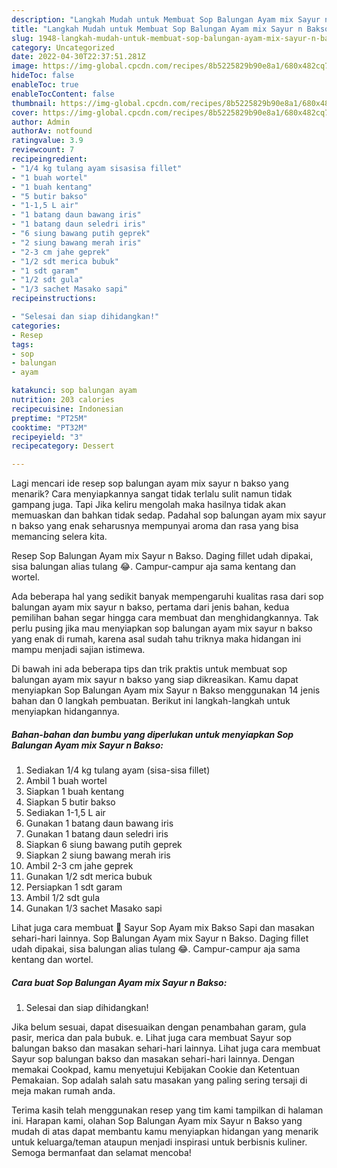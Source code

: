```yaml
---
description: "Langkah Mudah untuk Membuat Sop Balungan Ayam mix Sayur n BaksoAnti Ribet"
title: "Langkah Mudah untuk Membuat Sop Balungan Ayam mix Sayur n BaksoAnti Ribet"
slug: 1948-langkah-mudah-untuk-membuat-sop-balungan-ayam-mix-sayur-n-baksoanti-ribet
category: Uncategorized
date: 2022-04-30T22:37:51.281Z
image: https://img-global.cpcdn.com/recipes/8b5225829b90e8a1/680x482cq70/sop-balungan-ayam-mix-sayur-n-bakso-foto-resep-utama.jpg
hideToc: false
enableToc: true
enableTocContent: false
thumbnail: https://img-global.cpcdn.com/recipes/8b5225829b90e8a1/680x482cq70/sop-balungan-ayam-mix-sayur-n-bakso-foto-resep-utama.jpg
cover: https://img-global.cpcdn.com/recipes/8b5225829b90e8a1/680x482cq70/sop-balungan-ayam-mix-sayur-n-bakso-foto-resep-utama.jpg
author: Admin
authorAv: notfound
ratingvalue: 3.9
reviewcount: 7
recipeingredient:
- "1/4 kg tulang ayam sisasisa fillet"
- "1 buah wortel"
- "1 buah kentang"
- "5 butir bakso"
- "1-1,5 L air"
- "1 batang daun bawang iris"
- "1 batang daun seledri iris"
- "6 siung bawang putih geprek"
- "2 siung bawang merah iris"
- "2-3 cm jahe geprek"
- "1/2 sdt merica bubuk"
- "1 sdt garam"
- "1/2 sdt gula"
- "1/3 sachet Masako sapi"
recipeinstructions:

- "Selesai dan siap dihidangkan!"
categories:
- Resep
tags:
- sop
- balungan
- ayam

katakunci: sop balungan ayam 
nutrition: 203 calories
recipecuisine: Indonesian
preptime: "PT25M"
cooktime: "PT32M"
recipeyield: "3"
recipecategory: Dessert

---
```



Lagi mencari ide resep sop balungan ayam mix sayur n bakso yang menarik? Cara menyiapkannya sangat tidak terlalu sulit namun tidak gampang juga. Tapi Jika keliru mengolah maka hasilnya tidak akan memuaskan dan bahkan tidak sedap. Padahal sop balungan ayam mix sayur n bakso yang enak seharusnya mempunyai aroma dan rasa yang bisa memancing selera kita.


Resep Sop Balungan Ayam mix Sayur n Bakso. Daging fillet udah dipakai, sisa balungan alias tulang 😂. Campur-campur aja sama kentang dan wortel.

Ada beberapa hal yang sedikit banyak mempengaruhi kualitas rasa dari sop balungan ayam mix sayur n bakso, pertama dari jenis bahan, kedua pemilihan bahan segar hingga cara membuat dan menghidangkannya. Tak perlu pusing jika mau menyiapkan sop balungan ayam mix sayur n bakso yang enak di rumah, karena asal sudah tahu triknya maka hidangan ini mampu menjadi sajian istimewa.


Di bawah ini ada beberapa tips dan trik praktis untuk membuat sop balungan ayam mix sayur n bakso yang siap dikreasikan. Kamu dapat menyiapkan Sop Balungan Ayam mix Sayur n Bakso menggunakan 14 jenis bahan dan 0 langkah pembuatan. Berikut ini langkah-langkah untuk menyiapkan hidangannya.

<!--inarticleads1-->

##### Bahan-bahan dan bumbu yang diperlukan untuk menyiapkan Sop Balungan Ayam mix Sayur n Bakso:

1. Sediakan 1/4 kg tulang ayam (sisa-sisa fillet)
1. Ambil 1 buah wortel
1. Siapkan 1 buah kentang
1. Siapkan 5 butir bakso
1. Sediakan 1-1,5 L air
1. Gunakan 1 batang daun bawang iris
1. Gunakan 1 batang daun seledri iris
1. Siapkan 6 siung bawang putih geprek
1. Siapkan 2 siung bawang merah iris
1. Ambil 2-3 cm jahe geprek
1. Gunakan 1/2 sdt merica bubuk
1. Persiapkan 1 sdt garam
1. Ambil 1/2 sdt gula
1. Gunakan 1/3 sachet Masako sapi


Lihat juga cara membuat 🍁 Sayur Sop Ayam mix Bakso Sapi dan masakan sehari-hari lainnya. Sop Balungan Ayam mix Sayur n Bakso. Daging fillet udah dipakai, sisa balungan alias tulang 😂. Campur-campur aja sama kentang dan wortel. 

<!--inarticleads2-->

##### Cara buat Sop Balungan Ayam mix Sayur n Bakso:


1. Selesai dan siap dihidangkan!

Jika belum sesuai, dapat disesuaikan dengan penambahan garam, gula pasir, merica dan pala bubuk. e. Lihat juga cara membuat Sayur sop balungan bakso dan masakan sehari-hari lainnya. Lihat juga cara membuat Sayur sop balungan bakso dan masakan sehari-hari lainnya. Dengan memakai Cookpad, kamu menyetujui Kebijakan Cookie dan Ketentuan Pemakaian. Sop adalah salah satu masakan yang paling sering tersaji di meja makan rumah anda. 

Terima kasih telah menggunakan resep yang tim kami tampilkan di halaman ini. Harapan kami, olahan Sop Balungan Ayam mix Sayur n Bakso yang mudah di atas dapat membantu kamu menyiapkan hidangan yang menarik untuk keluarga/teman ataupun menjadi inspirasi untuk berbisnis kuliner. Semoga bermanfaat dan selamat mencoba!

